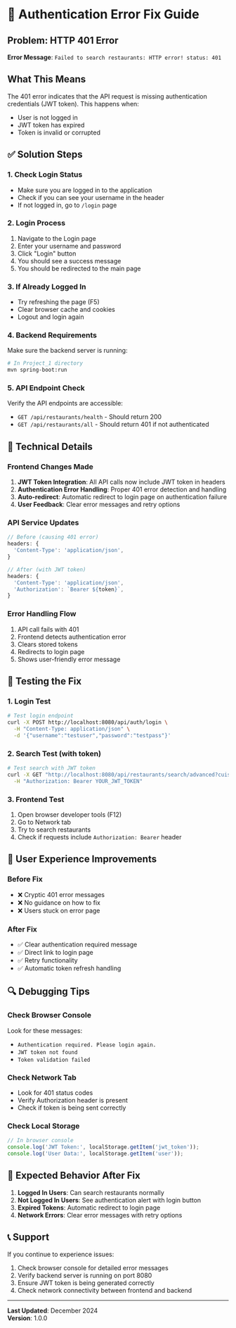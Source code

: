 # 🔐 Authentication Error Fix Guide

## Problem: HTTP 401 Error
**Error Message**: `Failed to search restaurants: HTTP error! status: 401`

## What This Means
The 401 error indicates that the API request is missing authentication credentials (JWT token). This happens when:
- User is not logged in
- JWT token has expired
- Token is invalid or corrupted

## ✅ Solution Steps

### 1. **Check Login Status**
- Make sure you are logged in to the application
- Check if you can see your username in the header
- If not logged in, go to `/login` page

### 2. **Login Process**
1. Navigate to the Login page
2. Enter your username and password
3. Click "Login" button
4. You should see a success message
5. You should be redirected to the main page

### 3. **If Already Logged In**
- Try refreshing the page (F5)
- Clear browser cache and cookies
- Logout and login again

### 4. **Backend Requirements**
Make sure the backend server is running:
```bash
# In Project_1 directory
mvn spring-boot:run
```

### 5. **API Endpoint Check**
Verify the API endpoints are accessible:
- `GET /api/restaurants/health` - Should return 200
- `GET /api/restaurants/all` - Should return 401 if not authenticated

## 🔧 Technical Details

### Frontend Changes Made
1. **JWT Token Integration**: All API calls now include JWT token in headers
2. **Authentication Error Handling**: Proper 401 error detection and handling
3. **Auto-redirect**: Automatic redirect to login page on authentication failure
4. **User Feedback**: Clear error messages and retry options

### API Service Updates
```javascript
// Before (causing 401 error)
headers: {
  'Content-Type': 'application/json',
}

// After (with JWT token)
headers: {
  'Content-Type': 'application/json',
  'Authorization': `Bearer ${token}`,
}
```

### Error Handling Flow
1. API call fails with 401
2. Frontend detects authentication error
3. Clears stored tokens
4. Redirects to login page
5. Shows user-friendly error message

## 🚀 Testing the Fix

### 1. **Login Test**
```bash
# Test login endpoint
curl -X POST http://localhost:8080/api/auth/login \
  -H "Content-Type: application/json" \
  -d '{"username":"testuser","password":"testpass"}'
```

### 2. **Search Test (with token)**
```bash
# Test search with JWT token
curl -X GET "http://localhost:8080/api/restaurants/search/advanced?cuisineType=Japanese" \
  -H "Authorization: Bearer YOUR_JWT_TOKEN"
```

### 3. **Frontend Test**
1. Open browser developer tools (F12)
2. Go to Network tab
3. Try to search restaurants
4. Check if requests include `Authorization: Bearer` header

## 📱 User Experience Improvements

### Before Fix
- ❌ Cryptic 401 error messages
- ❌ No guidance on how to fix
- ❌ Users stuck on error page

### After Fix
- ✅ Clear authentication required message
- ✅ Direct link to login page
- ✅ Retry functionality
- ✅ Automatic token refresh handling

## 🔍 Debugging Tips

### Check Browser Console
Look for these messages:
- `Authentication required. Please login again.`
- `JWT token not found`
- `Token validation failed`

### Check Network Tab
- Look for 401 status codes
- Verify Authorization header is present
- Check if token is being sent correctly

### Check Local Storage
```javascript
// In browser console
console.log('JWT Token:', localStorage.getItem('jwt_token'));
console.log('User Data:', localStorage.getItem('user'));
```

## 🎯 Expected Behavior After Fix

1. **Logged In Users**: Can search restaurants normally
2. **Not Logged In Users**: See authentication alert with login button
3. **Expired Tokens**: Automatic redirect to login page
4. **Network Errors**: Clear error messages with retry options

## 📞 Support

If you continue to experience issues:
1. Check browser console for detailed error messages
2. Verify backend server is running on port 8080
3. Ensure JWT token is being generated correctly
4. Check network connectivity between frontend and backend

---

**Last Updated**: December 2024  
**Version**: 1.0.0
